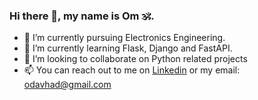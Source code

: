 ### Hi there 👋, my name is Om 🕉.

- 🏫 I’m currently pursuing Electronics Engineering.
- 🌱 I’m currently learning Flask, Django and FastAPI.
- 👯 I’m looking to collaborate on Python related projects
- 📫 You can reach out to me on [Linkedin](https://www.linkedin.com/in/om-avhad/) or my email: odavhad@gmail.com
